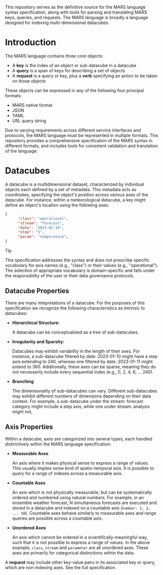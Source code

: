 
This repository serves as the definitive source for the MARS language syntax specification, along with tools for parsing and translating MARS keys, queries, and requests. The MARS language is broadly a language designed for indexing multi-dimensional datacubes.

# Introduction

The MARS language contains three core objects:

* A **key** is the index of an object or sub-datacube in a datacube
* A **query** is a span of keys for describing a set of objects
* A **request** is a query or key, plus a **verb** specifying an action to be taken on those objects

These objects can be expressed in any of the following four principal formats:
* MARS native format
* JSON
* YAML
* URL query string

Due to varying requirements across different service interfaces and protocols, the MARS language must be represented in multiple formats. This repository provides a comprehensive specification of the MARS syntax in different formats, and includes tools for consistent validation and translation of the language.

# Datacubes

A datacube is a multidimensional dataset, characterized by individual objects each defined by a set of metadata. This metadata acts as coordinates, specifying the object's position across various axes of the datacube. For instance, within a meteorological datacube, a key might define an object's location using the following axes:

```json
{
      "class": "operational",
      "stream": "forecast",
      "date": "2023-01-10",
      "step": "5",
      "param": "temperature",
}
```
> [!TIP]
> This specification addresses the syntax and does not prescribe specific vocabulary for axis names (e.g., "class") or their values (e.g., "operational"). The selection of appropriate vocabulary is domain-specific and falls under the responsibility of the user or their data governance protocols.

## Datacube Properties

There are many intepretations of a datacube. For the purposes of this specification we recognize the following characteristics as intrinsic to datacubes:

* **Hierarchical Structure:**

  A datacube can be conceptualized as a tree of sub-datacubes.

* **Irregularity and Sparsity:**
  
  Datacubes may exhibit variability in the length of their axes. For instance, a sub-datacube filtered by date: 2023-01-10 might have a step axis extending to 240, whereas one filtered by date: 2023-01-11 might extend to 360. Additionally, these axes can be sparse, meaning they do not necessarily include every sequential index (e.g., 0, 2, 4, 6, ... 240).

* **Branching**

  The dimensionality of sub-datacubes can vary. Different sub-datacubes may exhibit different numbers of dimensions depending on their data context. For example, a sub-datacube under the stream: forecast category might include a step axis, while one under stream: analysis might not,

## Axis Properties

Within a datacube, axes are categorized into several types, each handled distinctively within the MARS language specification:

* **Measurable Axes**

  An axis where it makes physical sense to express a range of values. This usually implies some kind of spatio-temporal axis. It is possible to query for a range of indexes across a measurable axis.

* **Countable Axes**

  An axis which is not physically measurable, but can be systematically ordered and numbered using natural numbers. For example, in an ensemble weather forecast, N simultaneous forecasts are executed and stored in a datacube and indexed on a countable axis (`number: 1, 2, ... 50`). Countable axes behave similarly to measurable axes and range queries are possible across a countable axis.

* **Unordered Axes**

  An axis which cannot be ordered in a scientifically-meaningful way, such that it is not possible to express a range of values. In the above example, `class`, `stream` and `parameter` are all unordered axes. These axes are primarily for categorical distinctions within the data.

A **request** may include other key-value pairs in its associated key or query, which are non-indexing axes. See the full specification.
  
